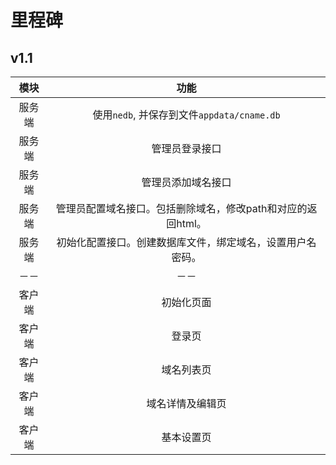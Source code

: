 # 里程碑

## v1.1

模块|功能
:-:|:-:
服务端| 使用`nedb`, 并保存到文件`appdata/cname.db` 
服务端|管理员登录接口
服务端|管理员添加域名接口
服务端|管理员配置域名接口。包括删除域名，修改path和对应的返回html。
服务端|初始化配置接口。创建数据库文件，绑定域名，设置用户名密码。
－－|－－
客户端|初始化页面
客户端|登录页
客户端|域名列表页
客户端|域名详情及编辑页
客户端|基本设置页
